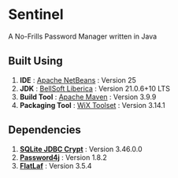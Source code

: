# Sentinel

A No-Frills Password Manager written in Java

## Built Using

1. **IDE** : [Apache NetBeans](https://netbeans.apache.org/) : Version 25
2. **JDK** : [BellSoft Liberica](https://bell-sw.com/libericajdk/) : Version 21.0.6+10 LTS
3. **Build Tool** : [Apache Maven](https://maven.apache.org/) : Version 3.9.9
4. **Packaging Tool** : [WiX Toolset](https://wixtoolset.org/) : Version 3.14.1

## Dependencies

1. **[SQLite JDBC Crypt](https://github.com/Willena/sqlite-jdbc-crypt)** : Version 3.46.0.0
2. **[Password4j](https://password4j.com/)** : Version 1.8.2
3. **[FlatLaf](https://www.formdev.com/flatlaf/)** : Version 3.5.4
